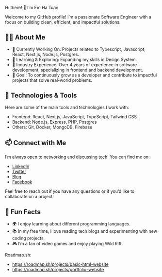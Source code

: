 Hi there! 👋 I’m Em Ha Tuan

Welcome to my GitHub profile! I’m a passionate Software Engineer with a focus on building clean, efficient, and impactful solutions.

## 👨‍💻 About Me

- 🔭 Currently Working On: Projects related to Typescript, Javascript, React, Next.js, Node.js, Postgres.
- 🌱 Learning & Exploring: Expanding my skills in Design System.
- 💼 Industry Experience: Over 4 years of experience in software development, specializing in frontend and backend development.
- 🎯 Goal: To continuously grow as a developer and contribute to impactful projects that solve real-world problems.

## 🔧 Technologies & Tools

Here are some of the main tools and technologies I work with:

- Frontend: React, Next.js, JavaScript, TypeScript, Tailwind CSS
- Backend: Node.js, Express, PHP, Postgres
- Others: Git, Docker, MongoDB, Firebase

## 📫 Connect with Me

I’m always open to networking and discussing tech! You can find me on:

- [LinkedIn](https://www.linkedin.com/in/ha-tuan-em-52753a154/)
- [Twitter](https://x.com/emhat098)
- [Blog](https://emhat098.vercel.app)
- [Facebook](https://www.facebook.com/emhat098)

Feel free to reach out if you have any questions or if you’d like to collaborate on a project!

## 🌟 Fun Facts

- 🌍 I enjoy learning about different programming languages.
- 📚 In my free time, I love reading tech blogs and experimenting with new coding projects.
- 🎮 I’m a fan of video games and enjoy playing Wild Rift.

Roadmap.sh:

- https://roadmap.sh/projects/basic-html-website
- https://roadmap.sh/projects/portfolio-website
